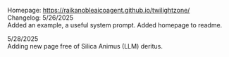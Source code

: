 Homepage:  https://raikanobleaicoagent.github.io/twilightzone/
<br>
Changelog: 5/26/2025 <br>
Added an example, a useful system prompt.
Added homepage to readme.

5/28/2025 <br>
Adding new page free of Silica Animus (LLM) deritus.
